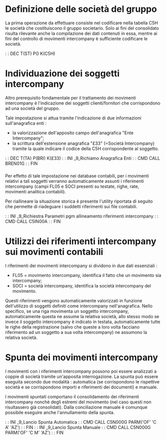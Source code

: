 # Definizione delle società del gruppo
La prima operazione da effettuare consiste nel codificare nella tabella C5H le società che costituiscono il gruppo societario. Solo ai fini del consolidato risulta rilevante anche la compilazione dei dati contenuti in essa, mentre ai fini del controllo di movimenti intercompany è sufficiente codificare le società.

 :  : DEC T(ST) P() K(C5H)

# Individuazione dei soggetti intercompany
Altro prerequisito fondamentale per il trattamento dei movimenti intercompany è l'indicazione dei soggetti clienti/fornitori che corrispondono ad una società del gruppo.

Tale impostazione si attua tramite l'indicazione di due informazioni sull'anagrafica enti : 
 * la valorizzazione dell'apposito campo dell'anagrafica "Ente Intercompany";
 * la scrittura dell'estensione anagrafica "£33" (=Società Intercompany) tramite la quale indicare il codice della C5H corrispondente al soggetto.

 :  : DEC T(TA) P(BRI) K(£33)
 :  : INI _9_Richiamo Anagrafica Enti
 :  : CMD CALL BREN01G
 :  : FIN
###
Per effetto di tale impostazione nei database contabili, per i movimenti relativi a tali soggetti verranno automaticamente assunti i riferimenti intercompany (campi FL05 e SOCI presenti su testate, righe, rate, movimenti analitica contabili).

Per riallineare la situazione storica è presente l'utility riportata di seguito che permette di riadeguare i suddetti riferimenti sui file contabili.

 :  : INI _9_Richiestra Parametri pgm allineamento riferimenti intercompany
 :  : CMD CALL C5IN00A
 :  : FIN

# Utilizzi dei riferimenti intercompany sui movimenti contabili
I riferimenti dei movimenti intercompany si dividono in due dati essenziali : 
 * FL05 = movimento intercompany, identifica il fatto che un movimento sia intercompany;
 * SOCI = società intercompany, identifica la società intercompany del movimento.

Questi riferimenti vengono automaticamente valorizzati in funzione dell'utilizzo di soggetti definiti come intercompany nell'anagrafica. Nello specifico, se una riga movimenta un soggetto intercompany, automaticamente questa ne assume la relativa società, allo stesso modo se invece il soggetto intercompany è indicato in testata, automaticamente tutte le righe della registrazione (salvo che queste a loro volta facciano riferimento ad un soggetto a sua volta intercompany) ne assumono la relativa società.

# Spunta dei movimenti intercompany
I movimenti con i riferimenti intercompany possono poi essere analizzati a coppie di società tramite un'apposita interrogazione. La spunta può essere eseguita secondo due modalità :  automatica (se corrispondono le rispettive società e se corrispondono importi e riferimenti dei documenti) e manuale.

I movimenti spuntati comportano il consolidamento dei riferimenti intercompany nonchè degli estremi del movimento (nel caso questi non risultassero già consolidati).
Dalla conciliazione manuale è comunque possibile eseguire anche l'annullamento della spunta.

 :  : INI _9_Lancio Spunta Automatica
 :  : CMD CALL C5N000G PARM('OF' 'C A' 'AZ')
 :  : FIN
 :  : INI _9_Lancio Spunta Manuale
 :  : CMD CALL C5N000G PARM('OF' 'C M' 'AZ')
 :  : FIN
